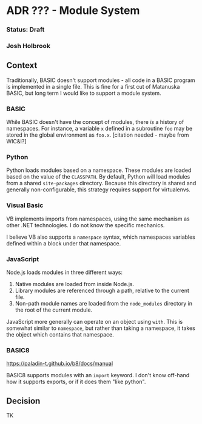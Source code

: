 # ADR ??? - Module System

### Status: Draft

### Josh Holbrook

## Context

Traditionally, BASIC doesn't support modules - all code in a BASIC program is implemented in a single file. This is fine for a first cut of Matanuska BASIC, but long term I would like to support a module system.

### BASIC

While BASIC doesn't have the concept of modules, there _is_ a history of namespaces. For instance, a variable `x` defined in a subroutine `foo` may be stored in the global environment as `foo.x`. [citation needed - maybe from WIC&I?]

### Python

Python loads modules based on a namespace. These modules are loaded based on the value of the `CLASSPATH`. By default, Python will load modules from a shared `site-packages` directory. Because this directory is shared and generally non-configurable, this strategy requires support for virtualenvs.

### Visual Basic

VB implements imports from namespaces, using the same mechanism as other .NET technologies. I do not know the specific mechanics.

I believe VB also supports a `namespace` syntax, which namespaces variables defined within a block under that namespace.

### JavaScript

Node.js loads modules in three different ways:

1. Native modules are loaded from inside Node.js.
2. Library modules are referenced through a path, relative to the current file.
3. Non-path module names are loaded from the `node_modules` directory in the root of the current module.

JavaScript more generally can operate on an object using `with`. This is somewhat similar to `namespace`, but rather than taking a namespace, it takes the object which contains that namespace.

### BASIC8

<https://paladin-t.github.io/b8/docs/manual>

BASIC8 supports modules with an `import` keyword. I don't know off-hand how it supports exports, or if it does them "like python".

## Decision

TK
